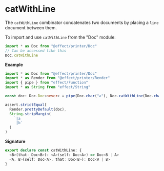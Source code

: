 # catWithLine

The `catWithLine` combinator concatenates two documents by placing a `line`
document between them.

To import and use `catWithLine` from the "Doc" module:

```ts
import * as Doc from "@effect/printer/Doc"
// Can be accessed like this
Doc.catWithLine
```

**Example**

```ts
import * as Doc from "@effect/printer/Doc"
import * as Render from "@effect/printer/Render"
import { pipe } from "effect/Function"
import * as String from "effect/String"

const doc: Doc.Doc<never> = pipe(Doc.char("a"), Doc.catWithLine(Doc.char("b")))

assert.strictEqual(
  Render.prettyDefault(doc),
  String.stripMargin(
    `|a
     |b`
  )
)
```

**Signature**

```ts
export declare const catWithLine: {
  <B>(that: Doc<B>): <A>(self: Doc<A>) => Doc<B | A>
  <A, B>(self: Doc<A>, that: Doc<B>): Doc<A | B>
}
```
